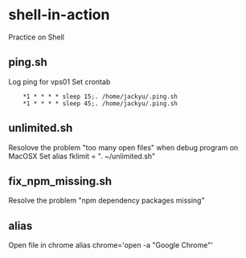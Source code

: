 # shell-in-action
Practice on Shell

## ping.sh
Log ping for vps01
Set crontab 

		*1 * * * * sleep 15;. /home/jackyu/.ping.sh
		*1 * * * * sleep 45;. /home/jackyu/.ping.sh

## unlimited.sh
Resolove the problem "too many open files" when debug program on MacOSX
Set alias fklimit = ". ~/unlimited.sh" 

## fix_npm_missing.sh
Resolve the problem "npm dependency packages missing"

## alias
Open file in chrome
alias chrome='open -a "Google Chrome"'
